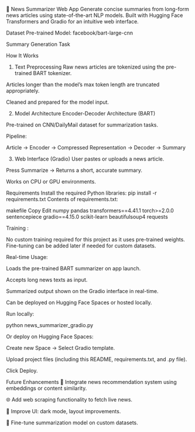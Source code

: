 📰 News Summarizer Web App
Generate concise summaries from long-form news articles using state-of-the-art NLP models.
Built with Hugging Face Transformers and Gradio for an intuitive web interface.

Dataset
Pre-trained Model: facebook/bart-large-cnn

Summary Generation Task

How It Works
1. Text Preprocessing
Raw news articles are tokenized using the pre-trained BART tokenizer.

Articles longer than the model’s max token length are truncated appropriately.

Cleaned and prepared for the model input.

2. Model Architecture
Encoder-Decoder Architecture (BART)

Pre-trained on CNN/DailyMail dataset for summarization tasks.

Pipeline:

Article → Encoder → Compressed Representation → Decoder → Summary

3. Web Interface (Gradio)
User pastes or uploads a news article.

Press Summarize → Returns a short, accurate summary.

Works on CPU or GPU environments.

Requirements
Install the required Python libraries:
pip install -r requirements.txt
Contents of requirements.txt:

makefile
Copy
Edit
numpy
pandas
transformers==4.41.1
torch>=2.0.0
sentencepiece
gradio==4.15.0
scikit-learn
beautifulsoup4
requests

Training :

No custom training required for this project as it uses pre-trained weights.
Fine-tuning can be added later if needed for custom datasets.

Real-time Usage:

Loads the pre-trained BART summarizer on app launch.

Accepts long news texts as input.

Summarized output shown on the Gradio interface in real-time.


Can be deployed on Hugging Face Spaces or hosted locally.

Run locally:

python news_summarizer_gradio.py

Or deploy on Hugging Face Spaces:

Create new Space → Select Gradio template.

Upload project files (including this README, requirements.txt, and .py file).

Click Deploy.

Future Enhancements
🔖 Integrate news recommendation system using embeddings or content similarity.

🌐 Add web scraping functionality to fetch live news.

🎨 Improve UI: dark mode, layout improvements.

🧠 Fine-tune summarization model on custom datasets.


